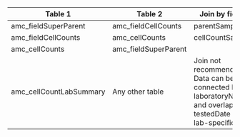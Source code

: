 |Table 1|Table 2|Join by field(s)|
|------------------------|------------------------|-------------------------------|
amc_fieldSuperParent|amc_fieldCellCounts|parentSampleID
amc_fieldCellCounts|amc_cellCounts|cellCountSampleID
amc_cellCounts|amc_fieldSuperParent|
amc_cellCountLabSummary|Any other table|Join not recommended. Data can be connected by laboratoryName and overlap of testedDate with lab-specific dates
